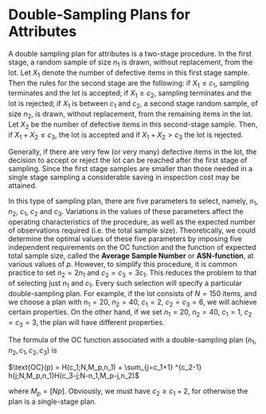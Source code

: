 # Double-Sampling Plans for Attributes

A double sampling plan for attributes is a two-stage procedure.  In
the first stage, a random sample of size $n_1$ is drawn, without
replacement, from the lot.  Let $X_1$ denote the number of defective
items in this first stage sample.  Then the rules for the second stage
are the following:  if $X_1\leq c_1$, sampling terminates and
the lot is accepted; if $X_1 \geq c_2$, sampling terminates and the lot
is rejected; if $X_1$ is between $c_1$ and $c_2$, a second stage random
sample, of size $n_2$, is drawn, without replacement, from the remaining
items in the lot.  Let $X_2$ be the number of defective items in this
second-stage sample.  Then, if $X_1 + X_2 \leq c_3$, the lot is accepted
and if $X_1 + X_2 > c_3$ the lot is rejected.


Generally, if there are
very few (or very many) defective items in the lot, the decision
to accept or reject the lot can be reached after the first stage of
sampling.  Since the first
stage samples are smaller than those needed in a single stage sampling
a considerable saving in inspection cost may be attained.

In this type of sampling plan, there are five parameters to
select, namely, $n_1$, $n_2$, $c_1$, $c_2$ and $c_3$.  Variations in the
values of these parameters affect the operating characteristics of the
procedure, as well as the expected number of observations required
(i.e. the total sample size).  Theoretically, we could determine the
optimal values of these five parameters by imposing five independent
requirements on the OC function and the function of expected total sample
size, called the **Average Sample Number** or
**ASN-function**, at various values of $p$.  However,
to simplify this procedure, it is common practice to set $n_2 = 2n_1$
and $c_2 = c_3 = 3c_1$.  This reduces the problem to that of selecting
just $n_1$ and $c_1$.  Every such selection will specify a particular
double-sampling plan.  For example, if the lot consists of $N=150$
items, and we choose a plan with $n_1 = 20$, $n_2 = 40$, $c_1 = 2$, $c_2
= c_3 = 6$, we will achieve certain properties.  On the other hand, if
we set $n_1 = 20$, $n_2 = 40$, $c_1 = 1$, $c_2 = c_3 = 3$, the plan will
have different properties.

The formula of the OC function associated with a double-sampling plan
$(n_1,n_2,c_1,c_2,c_3)$ is

$\text{OC}(p)      = H(c_1;N,M_p,n_1) +   \sum_{j=c_1+1} ^{c_2-1} h(j;N,M_p,n_1)H(c_3-j;N-n_1,M_p-j,n_2)$
      
where $M_p = [Np]$.  Obviously, we must have $c_2\geq c_1 + 2$, for
otherwise the plan is a single-stage plan.